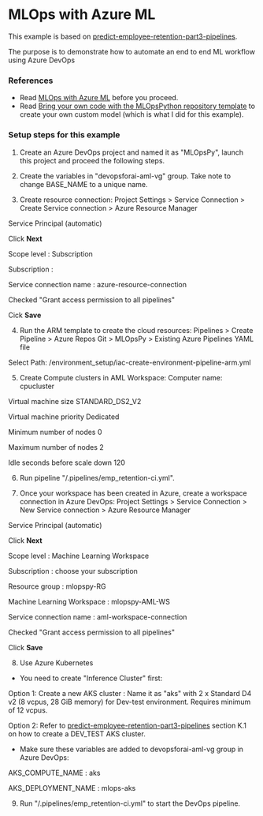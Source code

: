 # MLOps with Azure ML

This example is based on [predict-employee-retention-part3-pipelines](https://github.com/leekokhow/azureml).

The purpose is to demonstrate how to automate an end to end ML workflow using Azure DevOps

### References

- Read [MLOps with Azure ML](https://github.com/microsoft/MLOpsPython) before you proceed.
- Read [Bring your own code with the MLOpsPython repository template](https://github.com/microsoft/MLOpsPython/blob/master/docs/custom_model.md) to create your own custom model (which is what I did for this example). 

### Setup steps for this example

1. Create an Azure DevOps project and named it as "MLOpsPy", launch this project and proceed the following steps.

2. Create the variables in "devopsforai-aml-vg" group. Take note to change BASE_NAME to a unique name.

3. Create resource connection:
Project Settings > Service Connection > Create Service connection > Azure Resource Manager

Service Principal (automatic)

Click **Next**

Scope level : Subscription

Subscription : <choose your subscription>

Service connection name : azure-resource-connection

Checked "Grant access permission to all pipelines"

Cick **Save**

4. Run the ARM template to create the cloud resources:
Pipelines > Create Pipeline > Azure Repos Git > MLOpsPy > Existing Azure Pipelines YAML file

Select Path: /environment_setup/iac-create-environment-pipeline-arm.yml

5. Create Compute clusters in AML Workspace:
Computer name: cpucluster

Virtual machine size STANDARD_DS2_V2

Virtual machine priority Dedicated

Minimum number of nodes 0

Maximum number of nodes 2

Idle seconds before scale down 120

6. Run pipeline "/.pipelines/emp_retention-ci.yml".

7. Once your workspace has been created in Azure, create a workspace connection in Azure DevOps:
Project Settings > Service Connection > New Service connection > Azure Resource Manager

Service Principal (automatic)

Click **Next**

Scope level : Machine Learning Workspace

Subscription : choose your subscription

Resource group : mlopspy-RG

Machine Learning Workspace : mlopspy-AML-WS

Service connection name : aml-workspace-connection

Checked "Grant access permission to all pipelines"

Click **Save**

8. Use Azure Kubernetes
- You need to create "Inference Cluster" first: 

Option 1: Create a new AKS cluster : Name it as "aks" with 2 x Standard D4 v2 (8 vcpus, 28 GiB memory) for Dev-test environment. Requires minimum of 12 vcpus.

Option 2: Refer to [predict-employee-retention-part3-pipelines](https://github.com/leekokhow/azureml) section K.1 on how to create a DEV_TEST AKS cluster. 

- Make sure these variables are added to devopsforai-aml-vg group in Azure DevOps:

AKS_COMPUTE_NAME : aks

AKS_DEPLOYMENT_NAME : mlops-aks

9. Run "/.pipelines/emp_retention-ci.yml" to start the DevOps pipeline. 
